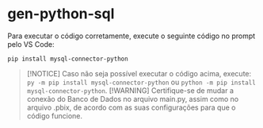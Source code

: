 # gen-python-sql
Para executar o código corretamente, execute o seguinte código no prompt pelo VS Code:
```
pip install mysql-connector-python
```
> [!NOTICE]
> Caso não seja possível executar o código acima, execute: ```py -m pip install mysql-connector-python``` ou ```python -m pip install mysql-connector-python```.
> [!WARNING]
> Certifique-se de mudar a conexão do Banco de Dados no arquivo main.py, assim como no arquivo .pbix, de acordo com as suas configurações para que o código funcione.
